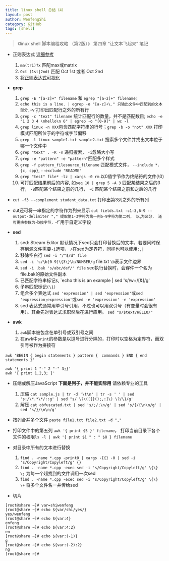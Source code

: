 ```yaml
---
title: linux shell 总结（4）
layout: post
author: WenfengShi
category: GitHub
tags: [shell]
---
```


>《linux shell 脚本编程攻略 （第2版）》 第四章 “让文本飞起来” 笔记

- 正则表达式 [详细参考](http://opensourceforu.com/2011/04/sed-explained-part-1/)
    1. `ma(tri)?x` 匹配max或matrix
    2. `Oct (1st|2nd)` 匹配 Oct 1st 或者 Oct 2nd
    3. [将正则表达式可视化](https://regexper.com/)

- **grep**
    1. `grep -E "[a-z]+" filename` 和 `egrep "[a-z]+" filename`;
    2. `echo this is a line. | egrep -o "[a-z]+\." 只输出文件中匹配到的文本部分,`-v`打印出匹配行之外的所有行
    3. `grep -c "text" filename` 统计匹配行的数量，并不是匹配数目; `echo -e "1 2 3 4 \nhello\n 6" | egrep -o "[0-9]" | wc -l`
    4. `grep linux -n XXX`包含匹配字符串的行号；`grep -b -o "not" XXX` 打印模式匹配所位于的字符或字节偏移
    5. `grep -l linux sample1.txt sample2.txt` 搜索多个文件并找出文本位于哪一个文件中
    6. `grep "text" . -R -n` 递归搜索， `-i`忽略大小写
    7. `grep -e "pattern" -e "pattern"`匹配多个样式
    8. `grep -f pattern_filesource_filename` 匹配模式文件， `--include *.{c, cpp}`, `--exclude "README"`
    9. `grep "test" file* -lz | xargs -0 rm` 以0值字节作为终结符的文件(\0)
    10. 可打匹配结果前后的内容, 如`seq 10 | grep 5 -A 3` 匹配某结果之后的3行， `-B`匹配某个结果之前的几行， `-C` 匹配某个结果之前和之后的几行

- `cut -f3 --complement student_data.txt` 打印出第3列之外的所有列

- cut还可将一串指定的字符作为列来显示 `cut fields.txt -c1-3,6-9 --output-delimiter "," 提取第1-3字符为第一列6-9字符为第二列， 以`,`为区分， 还可更换参数为`-b` 按字节， `-f`用于自定义字段

- **sed**
    1. sed: Stream Editor 默认情况下sed只会打印替换后的文本，若要同时保存到源文件需要`-i`选项， `/`在sed为定界符，同样也可以使用`:`,`|`
    2. 移除空白行 `sed -i "/^$/d" file`
    3. `sed -i 's/\b[0-9]\{3\}\b/NUMBER/g` file.txt `\b`表示文件边界
    4. `sed -i .bak 's/abc/def/' file` sed执行替换时，会穿件一个名为file.bak的原始文件副本
    5. 已匹配字符串标记`$`, `echo this is an example | sed 's/\w\+/[&]/g'
    6. 子串匹配标记`(\1)`
    7. 组合多个表达式 `sed 'expression' | sed 'expression'`或`sed 'expression;expression'`或`sed -e 'expression' -e 'expression'`
    8. sed 表达式通常用单引号引用，不过也可以用双引号（有变量时会很有用）。其会先对表达式求职然后在进行应用。 `sed "s/$text/HELLO/"`

- **awk**
    1. `awk`脚本被包含在单引号或双引号之间
    2. 在awk中`print`的参数是以逗号进行分隔的，打印时以空格为定界符，而双引号被作为拼接符

```
awk 'BEGIN { begin statements } pattern {　commands } END { end statements }'

awk '{ print 1 "-" 2 "-" 3;}'
awk '{ print 1,2,3; }'
```

- 压缩或解压JavaScript **下面是列子，并不能实际用** 请依赖专业的工具
    1. 压缩 `cat sample.js | tr -d '\t\n' | tr -s ' ' | sed 's:/\*.*\*/::g' | sed "s/ \?\([{}();,:]\) \?/\1/g'`
    2. 解压 `cat obfuscated.txt | sed 's/;/;\n/g' | sed 's/{/{\n\n/g' | sed 's/}/\n\n/g' `

- 按列合并多个文件 `paste file1.txt file2.txt -d ","`

- 打印文件中的第五列 `awk '{ print $5 }' filename`， 打印当前目录下各个文件的权限`ls -l | awk '{ print $1 " : " $8 } filename`

- 对目录中所有的文本进行替换
    1. `find . -name *.cpp -print0 | xargs -I{} -0 | sed -i 's/Copyright/Copyleft/g' {}`
    2. `find . -name *.cpp -exec sed -i 's/Copyright/Copyleft/g' \{\} \;` 为每一个超找到的文件调用一次sed
    3. `find . -name *.cpp -exec sed -i 's/Copyright/Copyleft/g' \{\} \+` 将多个文件名一并传给sed

- 切片
```
[root@share ~]# var=shiwenfeng
[root@share ~]# echo ${var/shi/yes/}
yes/wenfeng
[root@share ~]# echo ${var:4}
enfeng
[root@share ~]# echo ${var:4:2}
en
[root@share ~]# echo ${var:(-1)}
g
[root@share ~]# echo ${var:(-2):2}
ng
[root@share ~]# 
```
